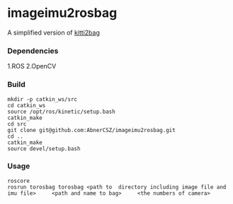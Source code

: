 # imageimu2rosbag
A simplified version of [kitti2bag](https://github.com/tomas789/kitti2bag)

### Dependencies
1.ROS
2.OpenCV


### Build
```
mkdir -p catkin_ws/src
cd catkin_ws
source /opt/ros/kinetic/setup.bash
catkin_make
cd src
git clone git@github.com:AbnerCSZ/imageimu2rosbag.git
cd ..
catkin_make
source devel/setup.bash
```

### Usage
```
roscore
rosrun torosbag torosbag <path to  directory including image file and imu file>     <path and name to bag>     <the numbers of camera>
```
